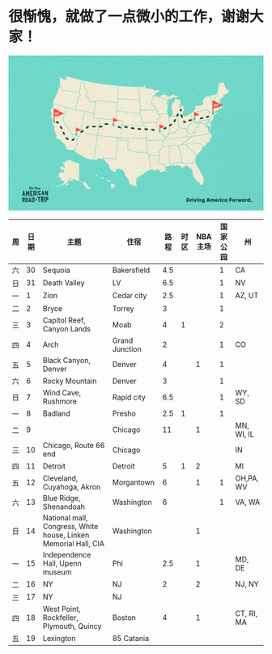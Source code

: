 # 很惭愧，就做了一点微小的工作，谢谢大家！

![alt text](resources/NART_Podcast-03.png)

|周|日期|主题|住宿|路程|时区|NBA主场|国家公园|州|
|--|---|----|---|---|----|-------|------|--|
|六|30|Sequoia|Bakersfield|4.5|||1|CA|
|日|31|Death Valley|LV|6.5|||1|NV|
|一|1|Zion|Cedar city|2.5|||1|AZ, UT|
|二|2|Bryce|Torrey|3|||1||
|三|3|Capitol Reef, Canyon Lands|Moab|4|1||2||
|四|4|Arch|Grand Junction|2|||1|CO|
|五|5|Black Canyon, Denver|Denver|4||1|1||
|六|6|Rocky Mountain|Denver|3|||1||
|日|7|Wind Cave, Rushmore|Rapid city|6.5|||1|WY, SD|
|一|8|Badland|Presho|2.5|1||1||
|二|9||Chicago|11||1||MN, WI, IL|
|三|10|Chicago, Route 66 end|Chicago|||||IN|
|四|11|Detroit|Detroit|5|1|2||MI|
|五|12|Cleveland, Cuyahoga, Akron|Morgantown|6||1|1|OH,PA, WV|
|六|13|Blue Ridge, Shenandoah|Washington|6|||1|VA, WA|
|日|14|National mall, Congress, White house, Linken Memorial Hall, CIA|Washington|||1|||
|一|15|Independence Hall, Upenn museum|Phi|2.5||1||MD, DE|
|二|16|NY|NJ|2||2||NJ, NY|
|三|17|NY|NJ||||||
|四|18|West Point, Rockfeller, Plymouth, Quincy|Boston|4||1||CT, RI, MA|
|五|19|Lexington|85 Catania||||||
